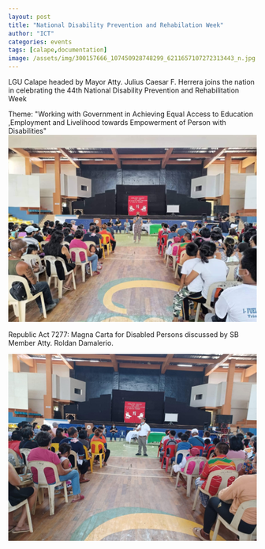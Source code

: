```yaml
---
layout: post
title: "National Disability Prevention and Rehabilation Week"
author: "ICT"
categories: events
tags: [calape,documentation]
image: /assets/img/300157666_107450928748299_6211657107272313443_n.jpg
---
```


LGU Calape headed by Mayor Atty. Julius Caesar F. Herrera joins the nation in celebrating the 44th National Disability Prevention and Rehabilitation Week

Theme: "Working with Government in Achieving Equal Access to Education ,Employment and Livelihood towards Empowerment of Person with Disabilities"
![sb dee zulueta](/assets/img/299333738_107451715414887_4652780344148312677_n.jpg)

Republic Act 7277: Magna Carta for Disabled Persons discussed by SB Member Atty. Roldan Damalerio.

![attorney roldan damalerio](/assets/img/299316340_107452115414847_7072885156780202235_n.jpg)
